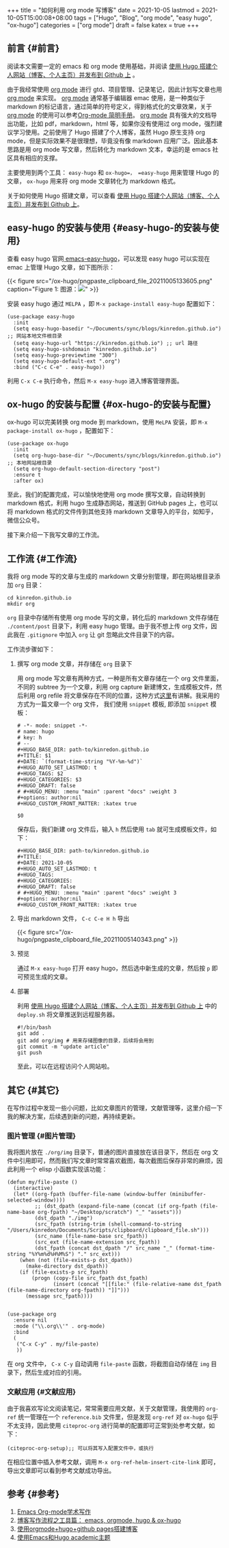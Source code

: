 +++
title = "如何利用 org mode 写博客"
date = 2021-10-05
lastmod = 2021-10-05T15:00:08+08:00
tags = ["Hugo", "Blog", "org mode", "easy hugo", "ox-hugo"]
categories = ["org mode"]
draft = false
katex = true
+++

## 前言 {#前言}

阅读本文需要一定的 emacs 和 org mode 使用基础，并阅读 [使用 Hugo 搭建个人网站（博客、个人主页）并发布到 Github 上](https://kinredon.github.io/post/how-to-publish-personal-website-on-github/) 。

由于我经常使用 [org mode](https://orgmode.org/) 进行 gtd、项目管理、记录笔记，因此计划写文章也用 [org mode](https://orgmode.org/) 来实现。 [org mode](https://orgmode.org/) 通常基于编辑器 emac 使用，是一种类似于 markdown 的标记语言，通过简单的符号定义，得到格式化的文章效果，关于 [org mode](https://orgmode.org/) 的使用可以参考[Org-mode 简明手册](https://www.cnblogs.com/open%5Fsource/archive/2011/07/17/2108747.html)。 [org mode](https://orgmode.org/) 具有强大的文档导出功能，比如 pdf，markdown，html 等，如果你没有使用过 org mode，强烈建议学习使用。之前使用了 Hugo 搭建了个人博客，虽然 Hugo 原生支持 org mode，但是实际效果不是很理想，毕竟没有像 markdown 应用广泛。因此基本思路是用 org mode 写文章，然后转化为 markdown 文本，幸运的是 emacs 社区具有相应的支撑。

主要使用到两个工具： `easy-hugo` 和 `ox-hugo=， =easy-hugo` 用来管理 Hugo 的文章， `ox-hugo` 用来将 org mode 文章转化为 markdown 格式。

关于如何使用 Hugo 搭建文章，可以查看 [使用 Hugo 搭建个人网站（博客、个人主页）并发布到 Github 上](https://kinredon.github.io/post/how-to-publish-personal-website-on-github/)。


## easy-hugo 的安装与使用 {#easy-hugo-的安装与使用}

查看 easy hugo 官网[ emacs-easy-hugo](https://github.com/masasam/emacs-easy-hugo)，可以发现 easy hugo 可以实现在 emac 上管理 Hugo 文章，如下图所示：

{{< figure src="/ox-hugo/pngpaste_clipboard_file_20211005133605.png" caption="Figure 1: 图源：![](https://github.com/masasam/emacs-easy-hugo/blob/master/image/easy-hugo-mode.png)" >}}

安装 easy hugo 通过 `MELPA` ，即 `M-x package-install easy-hugo` 配置如下：

```emacs-lisp
(use-package easy-hugo
  :init
  (setq easy-hugo-basedir "~/Documents/sync/blogs/kinredon.github.io") ;; 网站本地文件根目录
  (setq easy-hugo-url "https://kinredon.github.io") ;; url 路径
  (setq easy-hugo-sshdomain "kinredon.github.io")
  (setq easy-hugo-previewtime "300")
  (setq easy-hugo-default-ext ".org")
  :bind ("C-c C-e" . easy-hugo))
```

利用 `C-x C-e` 执行命令，然后 `M-x easy-hugo` 进入博客管理界面。


## ox-hugo 的安装与配置 {#ox-hugo-的安装与配置}

ox-hugo 可以完美转换 org mode 到 markdown，使用 `MeLPA` 安装，即 `M-x package-install ox-hugo` ，配置如下：

```emacs-lisp
(use-package ox-hugo
  :init
  (setq org-hugo-base-dir "~/Documents/sync/blogs/kinredon.github.io") ;; 本地网站根目录
  (setq org-hugo-default-section-directory "post")
  :ensure t
  :after ox)
```

至此，我们的配置完成，可以愉快地使用 org mode 撰写文章，自动转换到 markdown 格式，利用 hugo 生成静态网站，推送到 GitHub pages 上，也可以将 markdown 格式的文件传到其他支持 markdown 文章导入的平台，如知乎，微信公众号。

接下来介绍一下我写文章的工作流。


## 工作流 {#工作流}

我将 org mode 写的文章与生成的 markdown 文章分别管理，即在网站根目录添加 `org` 目录：

```shell
cd kinredon.github.io
mkdir org
```

`org` 目录中存储所有使用 org mode 写的文章，转化后的 markdown 文件存储在 `./content/post` 目录下，利用 easy hugo 管理。由于我不想上传 org 文件，因此我在 `.gitignore` 中加入 `org` 让 git 忽略此文件目录下的内容。

工作流步骤如下：

1.  撰写 org mode 文章，并存储在 `org` 目录下

    用 org mode 写文章有两种方式，一种是所有文章存储在一个 org 文件里面，不同的 subtree 为一个文章，利用 org capture 新建博文，生成模板文件，然后利用 org refile 将文章保存在不同的位置，这种方式[这里](https://www.xianmin.org/post/ox-hugo/)有讲解。我采用的方式为一篇文章一个 org 文件， 我们使用 `snippet` 模板, 即添加 `snippet` 模板：

    ```emacs-lisp
    # -*- mode: snippet -*-
    # name: hugo
    # key: h
    # --
    #+HUGO_BASE_DIR: path-to/kinredon.github.io
    #+TITLE: $1
    #+DATE: `(format-time-string "%Y-%m-%d")`
    #+HUGO_AUTO_SET_LASTMOD: t
    #+HUGO_TAGS: $2
    #+HUGO_CATEGORIES: $3
    #+HUGO_DRAFT: false
    # #+HUGO_MENU: :menu "main" :parent "docs" :weight 3
    #+options: author:nil
    #+HUGO_CUSTOM_FRONT_MATTER: :katex true

    $0
    ```

    保存后，我们新建 org 文件后，输入 `h` 然后使用 `tab` 就可生成模板文件，如下：

    ```text
    #+HUGO_BASE_DIR: path-to/kinredon.github.io
    #+TITLE:
    #+DATE: 2021-10-05
    #+HUGO_AUTO_SET_LASTMOD: t
    #+HUGO_TAGS:
    #+HUGO_CATEGORIES:
    #+HUGO_DRAFT: false
    # #+HUGO_MENU: :menu "main" :parent "docs" :weight 3
    #+options: author:nil
    #+HUGO_CUSTOM_FRONT_MATTER: :katex true
    ```

2.  导出 markdown 文件， `C-c C-e H h` 导出

    {{< figure src="/ox-hugo/pngpaste_clipboard_file_20211005140343.png" >}}

3.  预览

    通过 `M-x easy-hugo` 打开 easy hugo，然后选中新生成的文章，然后按 `p` 即可预览生成的文章。

4.  部署

    利用 [使用 Hugo 搭建个人网站（博客、个人主页）并发布到 Github 上](https://kinredon.github.io/post/how-to-publish-personal-website-on-github/) 中的 `deploy.sh` 将文章推送到远程服务器。

    ```shell
    #!/bin/bash
    git add .
    git add org/img # 用来存储图像的目录，后续将会用到
    git commit -m "update article"
    git push
    ```

    至此，可以在远程访问个人网站啦。


## 其它 {#其它}

在写作过程中发现一些小问题，比如文章图片的管理，文献管理等，这里介绍一下我的解决方案，后续遇到新的问题，再持续更新。


### 图片管理 {#图片管理}

我将图片放在 `./org/img` 目录下，普通的图片直接放在该目录下，然后在 org 文件中引用即可，然而我们写文章时常常喜欢截图，每次截图后保存非常的麻烦，因此利用一个 elisp 小函数实现该功能：

```emacs-lisp
(defun my/file-paste ()
  (interactive)
  (let* ((org-fpath (buffer-file-name (window-buffer (minibuffer-selected-window))))
         ;; (dst_dpath (expand-file-name (concat (if org-fpath (file-name-base org-fpath) "~/Desktop/scratch") "_" "assets")))
         (dst_dpath "./img")
         (src_fpath (string-trim (shell-command-to-string "/Users/kinredon/Documents/Scripts/clipboard/clipboard_file.sh")))
         (src_name (file-name-base src_fpath))
         (src_ext (file-name-extension src_fpath))
         (dst_fpath (concat dst_dpath "/" src_name "_" (format-time-string "%Y%m%d%H%M%S") "." src_ext)))
    (when (not (file-exists-p dst_dpath))
      (make-directory dst_dpath))
    (if (file-exists-p src_fpath)
        (progn (copy-file src_fpath dst_fpath)
               (insert (concat "[[file:" (file-relative-name dst_fpath (file-name-directory org-fpath)) "]]")))
      (message src_fpath))))


(use-package org
  :ensure nil
  :mode ("\\.org\\'" . org-mode)
  :bind
  (
   ("C-x C-y" . my/file-paste)
   ))
```

在 org 文件中， `C-x C-y` 自动调用 `file-paste` 函数，将截图自动存储在 `img` 目录下，然后生成对应的引用。


### 文献应用 {#文献应用}

由于我喜欢写论文阅读笔记，常常需要应用文献，关于文献管理，我使用的 `org-ref` 统一管理在一个 `reference.bib` 文件里，但是发现 `org-ref` 对 `ox-hugo` 似乎不太支持，因此使用 `citeproc-org` 进行简单的配置即可正常到处参考文献，如下：

```emacs-lisp
(citeproc-org-setup);; 可以将其写入配置文件中，或执行
```

在相应位置中插入参考文献，调用 `M-x org-ref-helm-insert-cite-link` 即可，导出文章即可以看到参考文献成功导出。


## 参考 {#参考}

1.  [Emacs Org-mode学术写作](https://zhuanlan.zhihu.com/p/54705090)
2.  [博客写作流程之工具篇： emacs, orgmode, hugo & ox-hugo](https://www.xianmin.org/post/ox-hugo/)
3.  [使用orgmode+hugo+github pages搭建博客](https://q3yi.me/post/build-blog-with-orgmode-hugo-and-github-pages/)
4.  [使用Emacs和Hugo academic主题](https://zlearning.netlify.app/linux/emacs/emacs-hugo-academic.html)
